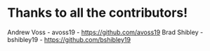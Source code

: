 # Thanks to all the contributors!

Andrew Voss - avoss19 - https://github.com/avoss19
Brad Shibley - bshibley19 - https://github.com/bshibley19
